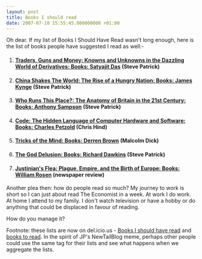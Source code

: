 ```yaml
---
layout: post
title: Books I should read
date: 2007-07-10 15:55:45.000000000 +01:00
---
```

Oh dear. If my list of Books I Should Have Read wasn't long enough, here is the list of books people have suggested I read as well:-
<ol>
<li class="post">
<h4 class="desc"><a rel="nofollow" href="http://www.amazon.co.uk/Traders-Guns-Money-Unknowns-Derivatives/dp/0273704745/ref=pd_bowtega_1/026-2368255-3478023?ie=UTF8&amp;s=books&amp;qid=1184074499&amp;sr=1-1">Traders, Guns and Money: Knowns and Unknowns in the Dazzling World of Derivatives: Books: Satyajit Das</a> (Steve Patrick)</h4>
</li>
<li class="post">
<h4 class="desc"><a rel="nofollow" href="http://www.amazon.co.uk/China-Shakes-World-Hungry-Nation/dp/0753821559/ref=sr_1_1/026-2368255-3478023?ie=UTF8&amp;s=books&amp;qid=1184074452&amp;sr=1-1">China Shakes The World: The Rise of a Hungry Nation: Books: James Kynge</a> (Steve Patrick)</h4>
</li>
<li class="post">
<h4 class="desc"><a rel="nofollow" href="http://www.amazon.co.uk/Who-Runs-This-Place-Anatomy/dp/0719565669/ref=pd_bbs_sr_1/026-2368255-3478023?ie=UTF8&amp;s=books&amp;qid=1184074322&amp;sr=8-1">Who Runs This Place?: The Anatomy of Britain in the 21st Century: Books: Anthony Sampson</a> (Steve Patrick)</h4>
</li>
<li class="post">
<h4 class="desc"><a rel="nofollow" href="http://www.amazon.co.uk/Code-Language-DV-Undefined-Charles-Petzold/dp/0735611319/ref=sr_1_2/026-2368255-3478023?ie=UTF8&amp;s=books&amp;qid=1184074176&amp;sr=1-2">Code: The Hidden Language of Computer Hardware and Software: Books: Charles Petzold</a> (Chris Hind)</h4>
</li>
<li class="post">
<h4 class="desc"><a rel="nofollow" href="http://www.amazon.co.uk/Tricks-Mind-Derren-Brown/dp/1905026269/sr=8-1/qid=1164363507/ref=pd_ka_1/202-3128449-7279029?ie=UTF8&amp;s=books">Tricks of the Mind: Books: Derren Brown</a> (Malcolm Dick)</h4>
</li>
<li class="post">
<h4 class="desc"><a rel="nofollow" href="http://www.amazon.co.uk/God-Delusion-Richard-Dawkins/dp/055277331X/ref=pd_bowtega_2/202-7135899-3517402?ie=UTF8&amp;s=books&amp;qid=1178632568&amp;sr=1-2">The God Delusion: Books: Richard Dawkins</a> (Steve Patrick)</h4>
</li>
<li class="post">
<h4 class="desc"><a rel="nofollow" href="http://www.amazon.co.uk/Justinians-Flea-Plague-Empire-Europe/dp/0224073699/ref=pd_bbs_sr_1/026-2368255-3478023?ie=UTF8&amp;s=books&amp;qid=1184073806&amp;sr=8-1">Justinian's Flea: Plague, Empire, and the Birth of Europe: Books: William Rosen</a> (newspaper review)</h4>
</li>
</ol>
<p class="desc">Another plea then: how do people read so much? My journey to work is short so I can just about read The Economist in a week. At work I do work. At home I attend to my family. I don't watch television or have a hobby or do anything that could be displaced in favour of reading.</p>
<p class="desc">How do you manage it?</p>
<p class="desc">Footnote: these lists are now on del.icio.us - <a target="_blank" href="http://del.icio.us/dominicsayers/booksishouldhaveread">Books I should have read</a> and <a target="_blank" href="http://del.icio.us/dominicsayers/bookstoread">books to read</a>. In the spirit of JP's NewTailBlog meme, perhaps other people could use the same tag for their lists and see what happens when we aggregate the lists.</p>
